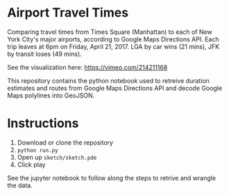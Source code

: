 # Airport Travel Times

Comparing travel times from Times Square (Manhattan) to each of New York City's major airports, according to Google Maps Directions API. Each trip leaves at 6pm on Friday, April 21, 2017. LGA by car wins (21 mins), JFK by transit loses (49 mins).

See the visualization here: https://vimeo.com/214211168

This repository contains the python notebook used to retreive duration estimates and routes from Google Maps Directions API and decode Google Maps polylines into GeoJSON.

# Instructions
1. Download or clone the repository
2. `python run.py`
3. Open up `sketch/sketch.pde`
4. Click play

See the jupyter notebook to follow along the steps to retrive and wrangle the data.
